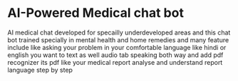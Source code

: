 # AI-Powered Medical chat bot
 AI medical chat developed for specailly underdeveloped areas and this chat bot trained specially in mental health and home remedies and many feature include like asking your problem in your comfortable language like hindi or english you want to text as well audio tab speaking both way  and add pdf recognizer its pdf like your medical report analyse and understand report language step by step
